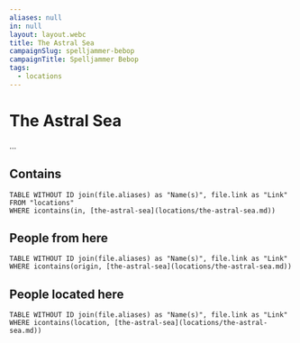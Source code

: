 ```yaml
---
aliases: null
in: null
layout: layout.webc
title: The Astral Sea
campaignSlug: spelljammer-bebop
campaignTitle: Spelljammer Bebop
tags:
  - locations
---
```

# The Astral Sea

...

## Contains
```dataview
TABLE WITHOUT ID join(file.aliases) as "Name(s)", file.link as "Link"
FROM "locations"
WHERE icontains(in, [the-astral-sea](locations/the-astral-sea.md))
```

## People from here

```dataview
TABLE WITHOUT ID join(file.aliases) as "Name(s)", file.link as "Link"
WHERE icontains(origin, [the-astral-sea](locations/the-astral-sea.md))
```

## People located here

```dataview
TABLE WITHOUT ID join(file.aliases) as "Name(s)", file.link as "Link"
WHERE icontains(location, [the-astral-sea](locations/the-astral-sea.md))
```
